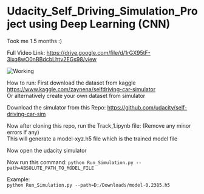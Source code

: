 # Udacity_Self_Driving_Simulation_Project using Deep Learning (CNN)

Took me 1.5 months :)

Full Video Link: https://drive.google.com/file/d/1rGX95tF-3ixq8wO0nBBdcbLhtv2EGs98/view
<br>

![Working](./udacity.gif)

How to run:
First download the dataset from kaggle https://www.kaggle.com/zaynena/selfdriving-car-simulator <br>
Or alternatively create your own dataset from simulator

Download the simulator from this Repo: https://github.com/udacity/self-driving-car-sim

Now after cloning this repo, run the Track_1.ipynb file: (Remove any minor errors if any) <br>
This will generate a model-xyz.h5 file which is the trained model file

Now open the udacity simulator

Now run this command: `python Run_Simulation.py --path=ABSOLUTE_PATH_TO_MODEL_FILE`

Example:<br>
`python Run_Simulation.py --path=D:/Downloads/model-0.2385.h5`

